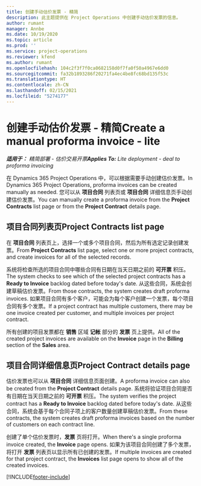 ```yaml
---
title: 创建手动估价发票 - 精简
description: 此主题提供在 Project Operations 中创建手动估价发票的信息。
author: rumant
manager: Annbe
ms.date: 10/19/2020
ms.topic: article
ms.prod: ''
ms.service: project-operations
ms.reviewer: kfend
ms.author: rumant
ms.openlocfilehash: 104c2f3f7f0ca0682158d0f7fa0f50a4967e6dd0
ms.sourcegitcommit: fa32b1893286f20271fa4ec4be8fc68bd135f53c
ms.translationtype: HT
ms.contentlocale: zh-CN
ms.lasthandoff: 02/15/2021
ms.locfileid: "5274177"
---
```

# <a name="create-a-manual-proforma-invoice---lite"></a><span data-ttu-id="76c1e-103">创建手动估价发票 - 精简</span><span class="sxs-lookup"><span data-stu-id="76c1e-103">Create a manual proforma invoice - lite</span></span>

<span data-ttu-id="76c1e-104">_**适用于：** 精简部署 - 估价交易开票_</span><span class="sxs-lookup"><span data-stu-id="76c1e-104">_**Applies To:** Lite deployment - deal to proforma invoicing_</span></span>

<span data-ttu-id="76c1e-105">在 Dynamics 365 Project Operations 中，可以根据需要手动创建估价发票。</span><span class="sxs-lookup"><span data-stu-id="76c1e-105">In Dynamics 365 Project Operations, proforma invoices can be created manually as needed.</span></span> <span data-ttu-id="76c1e-106">您可以从 **项目合同** 列表页或 **项目合同** 详细信息页手动创建估价发票。</span><span class="sxs-lookup"><span data-stu-id="76c1e-106">You can manually create a proforma invoice from the **Project Contracts** list page or from the **Project Contract** details page.</span></span>

##  <a name="project-contracts-list-page"></a><span data-ttu-id="76c1e-107">项目合同列表页</span><span class="sxs-lookup"><span data-stu-id="76c1e-107">Project Contracts list page</span></span>

<span data-ttu-id="76c1e-108">在 **项目合同** 列表页上，选择一个或多个项目合同，然后为所有选定记录创建发票。</span><span class="sxs-lookup"><span data-stu-id="76c1e-108">From **Project Contracts** list page, select one or more project contracts, and create invoices for all of the selected records.</span></span>

<span data-ttu-id="76c1e-109">系统将检查所选的项目合同中哪些合同有日期在当天日期之前的 **可开票** 积压。</span><span class="sxs-lookup"><span data-stu-id="76c1e-109">The system checks to see which of the selected project contracts has a **Ready to Invoice** backlog dated before today's date.</span></span> <span data-ttu-id="76c1e-110">从这些合同，系统会创建草稿估价发票。</span><span class="sxs-lookup"><span data-stu-id="76c1e-110">From those contracts, the system creates draft proforma invoices.</span></span> <span data-ttu-id="76c1e-111">如果项目合同有多个客户，可能会为每个客户创建一个发票，每个项目合同有多个发票。</span><span class="sxs-lookup"><span data-stu-id="76c1e-111">If a project contract has multiple customers, there may be one invoice created per customer, and multiple invoices per project contract.</span></span>

<span data-ttu-id="76c1e-112">所有创建的项目发票都在 **销售** 区域 **记帐** 部分的 **发票** 页上提供。</span><span class="sxs-lookup"><span data-stu-id="76c1e-112">All of the created project invoices are available on the **Invoice** page in the **Billing** section of the **Sales** area.</span></span>

## <a name="project-contract-details-page"></a><span data-ttu-id="76c1e-113">项目合同详细信息页</span><span class="sxs-lookup"><span data-stu-id="76c1e-113">Project Contract details page</span></span>

<span data-ttu-id="76c1e-114">估价发票也可以从 **项目合同** 详细信息页面创建。</span><span class="sxs-lookup"><span data-stu-id="76c1e-114">A proforma invoice can also be created from the **Project Contract** details page.</span></span> <span data-ttu-id="76c1e-115">系统将验证项目合同是否有日期在当天日期之前的 **可开票** 积压。</span><span class="sxs-lookup"><span data-stu-id="76c1e-115">The system verifies the project contract has a **Ready to Invoice** backlog dated before today's date.</span></span> <span data-ttu-id="76c1e-116">从这些合同，系统会基于每个合同子项上的客户数量创建草稿估价发票。</span><span class="sxs-lookup"><span data-stu-id="76c1e-116">From these contracts, the system creates draft proforma invoices based on the number of customers on each contract line.</span></span>

<span data-ttu-id="76c1e-117">创建了单个估价发票时，**发票** 页将打开。</span><span class="sxs-lookup"><span data-stu-id="76c1e-117">When there's a single proforma invoice created, the **Invoice** page opens.</span></span> <span data-ttu-id="76c1e-118">如果为该项目合同创建了多个发票，将打开 **发票** 列表页以显示所有已创建的发票。</span><span class="sxs-lookup"><span data-stu-id="76c1e-118">If multiple invoices are created for that project contract, the **Invoices** list page opens to show all of the created invoices.</span></span>


[!INCLUDE[footer-include](../../includes/footer-banner.md)]